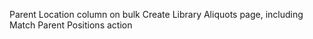 Parent Location column on bulk Create Library Aliquots page, including Match
Parent Positions action
